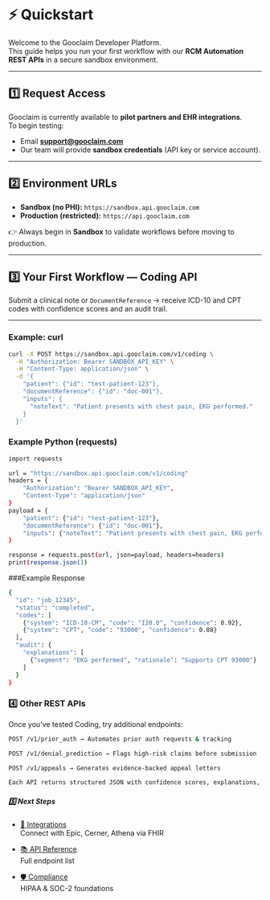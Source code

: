 # ⚡ Quickstart

Welcome to the Gooclaim Developer Platform.  
This guide helps you run your first workflow with our **RCM Automation REST APIs** in a secure sandbox environment.

---

## 1️⃣ Request Access
Gooclaim is currently available to **pilot partners and EHR integrations**.  
To begin testing:  
- Email **support@gooclaim.com**  
- Our team will provide **sandbox credentials** (API key or service account).  

---

## 2️⃣ Environment URLs
- **Sandbox (no PHI):** `https://sandbox.api.gooclaim.com`  
- **Production (restricted):** `https://api.gooclaim.com`  

👉 Always begin in **Sandbox** to validate workflows before moving to production.

---

## 3️⃣ Your First Workflow — Coding API
Submit a clinical note or `DocumentReference` → receive ICD-10 and CPT codes with confidence scores and an audit trail.

---

### Example: curl
```bash
curl -X POST https://sandbox.api.gooclaim.com/v1/coding \
  -H "Authorization: Bearer SANDBOX_API_KEY" \
  -H "Content-Type: application/json" \
  -d '{
    "patient": {"id": "test-patient-123"},
    "documentReference": {"id": "doc-001"},
    "inputs": {
      "noteText": "Patient presents with chest pain, EKG performed."
    }
  }'
```

### Example Python (requests)
```bash
import requests

url = "https://sandbox.api.gooclaim.com/v1/coding"
headers = {
    "Authorization": "Bearer SANDBOX_API_KEY",
    "Content-Type": "application/json"
}
payload = {
    "patient": {"id": "test-patient-123"},
    "documentReference": {"id": "doc-001"},
    "inputs": {"noteText": "Patient presents with chest pain, EKG performed."}
}

response = requests.post(url, json=payload, headers=headers)
print(response.json())
```

###Example Response
```bash
{
  "id": "job_12345",
  "status": "completed",
  "codes": [
    {"system": "ICD-10-CM", "code": "I20.0", "confidence": 0.92},
    {"system": "CPT", "code": "93000", "confidence": 0.88}
  ],
  "audit": {
    "explanations": [
      {"segment": "EKG performed", "rationale": "Supports CPT 93000"}
    ]
  }
}

```

### 4️⃣ Other REST APIs

Once you’ve tested Coding, try additional endpoints:

```bash 
POST /v1/prior_auth → Automates prior auth requests & tracking
```

```bash
POST /v1/denial_prediction → Flags high-risk claims before submission
```

```bash
POST /v1/appeals → Generates evidence-backed appeal letters
```

```bash
Each API returns structured JSON with confidence scores, explanations, and audit logs.
```

##### 5️⃣ Next Steps

- [🔗 Integrations](./integrations.md)  
  Connect with Epic, Cerner, Athena via FHIR  

- [📚 API Reference](./api-reference.md)  
  Full endpoint list  

- [🛡️ Compliance](./compliance.md)  
  HIPAA & SOC-2 foundations  


